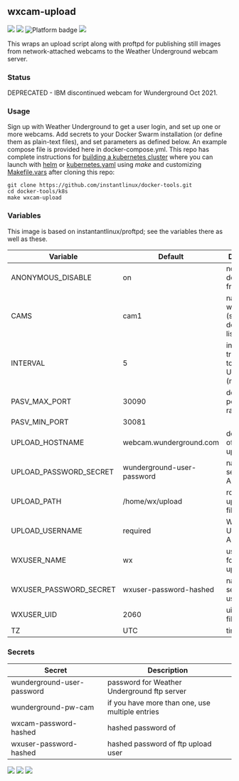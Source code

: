 ## wxcam-upload
[![](https://img.shields.io/docker/v/instantlinux/wxcam-upload?sort=date)](https://hub.docker.com/r/instantlinux/wxcam-upload/tags "Version badge") [![](https://img.shields.io/docker/image-size/instantlinux/wxcam-upload?sort=date)](https://github.com/instantlinux/docker-tools/-/blob/main/images/wxcam-upload "Image badge") ![](https://img.shields.io/badge/platform-amd64%20arm64%20arm%2Fv6%20arm%2Fv7-blue "Platform badge") [![](https://img.shields.io/badge/dockerfile-latest-blue)](https://gitlab.com/instantlinux/docker-tools/-/blob/main/images/wxcam-upload/Dockerfile "dockerfile")

This wraps an upload script along with proftpd for publishing still images from network-attached webcams to the Weather Underground webcam server.

### Status

DEPRECATED - IBM discontinued webcam for Wunderground Oct 2021.

### Usage

Sign up with Weather Underground to get a user login, and set up one or more webcams. Add secrets to your Docker Swarm installation (or define them as plain-text files), and set parameters as defined below. An example compose file is provided here in docker-compose.yml. This repo has complete instructions for
[building a kubernetes cluster](https://github.com/instantlinux/docker-tools/blob/main/k8s/README.md) where you can launch with [helm](https://github.com/instantlinux/docker-tools/tree/main/images/wxcam-upload/helm) or [kubernetes.yaml](https://github.com/instantlinux/docker-tools/blob/main/images/wxcam-upload/kubernetes.yaml) using _make_ and customizing [Makefile.vars](https://github.com/instantlinux/docker-tools/blob/main/k8s/Makefile.vars) after cloning this repo:
~~~
git clone https://github.com/instantlinux/docker-tools.git
cd docker-tools/k8s
make wxcam-upload
~~~

### Variables

This image is based on instantantlinux/proftpd; see the variables there as well as these.

Variable | Default | Description |
-------- | ------- | ----------- |
ANONYMOUS_DISABLE | on | no downloads from local ftp
CAMS | cam1 | names of webcams (space-delimited list)
INTERVAL | 5 | interval for transmitting to Weather Underground (minutes)
PASV_MAX_PORT | 30090 | docker-host port number range
PASV_MIN_PORT | 30081 |
UPLOAD_HOSTNAME | webcam.wunderground.com | destination of image uploads
UPLOAD_PASSWORD_SECRET | wunderground-user-password | name of secret for API
UPLOAD_PATH | /home/wx/upload | root of uploaded files
UPLOAD_USERNAME | required | Weather Underground API user
WXUSER_NAME | wx | username for wx upload
WXUSER_PASSWORD_SECRET | wxuser-password-hashed | name of secret for ftp user
WXUSER_UID | 2060 | uid of wx files
TZ | UTC | timezone

### Secrets

Secret | Description
------ | -----------
wunderground-user-password | password for Weather Underground ftp server
wunderground-pw-cam | if you have more than one, use multiple entries
wxcam-password-hashed | hashed password of 
wxuser-password-hashed | hashed password of ftp upload user

[![](https://images.microbadger.com/badges/license/instantlinux/wxcam-upload)](https://microbadger.com/images/instantlinux/wxcam-upload "License badge") [![](https://img.shields.io/badge/code-proftpd%2Fproftpd-blue.svg)](https://github.com/proftpd/proftpd "Code repo") [![](https://img.shields.io/badge/code-nftpd_com%2Fclient-blue.svg)](http://www.ncftpd.com/download "Code repo")
